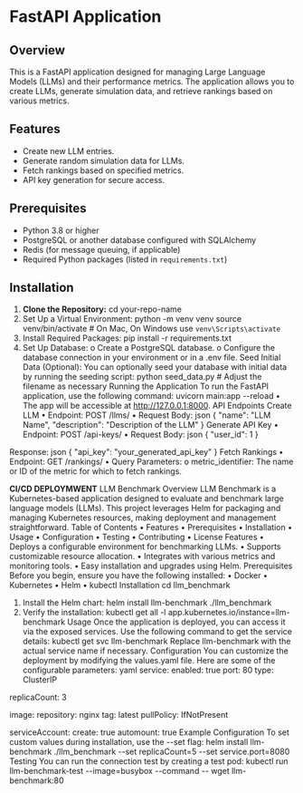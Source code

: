 # FastAPI Application
## Overview

This is a FastAPI application designed for managing Large Language Models (LLMs) and their performance metrics.
The application allows you to create LLMs, generate simulation data, and retrieve rankings based on various metrics.

## Features
- Create new LLM entries.
- Generate random simulation data for LLMs.
- Fetch rankings based on specified metrics.
- API key generation for secure access.

## Prerequisites

- Python 3.8 or higher
- PostgreSQL or another database configured with SQLAlchemy
- Redis (for message queuing, if applicable)
- Required Python packages (listed in `requirements.txt`)

## Installation

1. **Clone the Repository:**
   cd your-repo-name
2.	Set Up a Virtual Environment:
python -m venv venv
source venv/bin/activate  # On Mac, On  Windows use `venv\Scripts\activate`
3.	Install Required Packages:
pip install -r requirements.txt
4.	Set Up Database:
o	Create a PostgreSQL database.
o	Configure the database connection in your environment or in a .env file.
Seed Initial Data (Optional):
You can optionally seed your database with initial data by running the seeding script:
python seed_data.py  # Adjust the filename as necessary
Running the Application
To run the FastAPI application, use the following command:
uvicorn main:app --reload
•	The app will be accessible at http://127.0.0.1:8000.
API Endpoints
Create LLM
•	Endpoint: POST /llms/
•	Request Body:
json
{
  "name": "LLM Name",
  "description": "Description of the LLM"
}
Generate API Key
•	Endpoint: POST /api-keys/
•	Request Body:
json
{
  "user_id": 1
}



Response:
json
{
  "api_key": "your_generated_api_key"
}
Fetch Rankings
•	Endpoint: GET /rankings/
•	Query Parameters:
o	metric_identifier: The name or ID of the metric for which to fetch rankings.


**CI/CD DEPLOYMWENT**
LLM Benchmark
Overview
LLM Benchmark is a Kubernetes-based application designed to evaluate and benchmark large language models (LLMs). 
This project leverages Helm for packaging and managing Kubernetes resources, making deployment and management straightforward.
Table of Contents
•	Features
•	Prerequisites
•	Installation
•	Usage
•	Configuration
•	Testing
•	Contributing
•	License
Features
•	Deploys a configurable environment for benchmarking LLMs.
•	Supports customizable resource allocation.
•	Integrates with various metrics and monitoring tools.
•	Easy installation and upgrades using Helm.
Prerequisites
Before you begin, ensure you have the following installed:
•	Docker
•	Kubernetes
•	Helm
•	kubectl
Installation
cd llm_benchmark
1.	Install the Helm chart:
helm install llm-benchmark ./llm_benchmark
2.	Verify the installation:
kubectl get all -l app.kubernetes.io/instance=llm-benchmark
Usage
Once the application is deployed, you can access it via the exposed services. Use the following command to get the service details:
kubectl get svc llm-benchmark
Replace llm-benchmark with the actual service name if necessary.
Configuration
You can customize the deployment by modifying the values.yaml file. Here are some of the configurable parameters:
yaml
service:
  enabled: true
  port: 80
  type: ClusterIP

replicaCount: 3

image:
  repository: nginx
  tag: latest
  pullPolicy: IfNotPresent

serviceAccount:
  create: true
  automount: true
Example Configuration
To set custom values during installation, use the --set flag:
helm install llm-benchmark ./llm_benchmark --set replicaCount=5 --set service.port=8080
Testing
You can run the connection test by creating a test pod:
kubectl run llm-benchmark-test --image=busybox --command -- wget llm-benchmark:80


